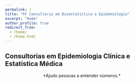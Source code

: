 ```yaml
---
permalink: /
title: "FF Consultoria em Bioestatística e Epidemiologia"
excerpt: "Home"
author_profile: true
redirect_from:
  - /home/
  - /home.html
---
```

## Consultorias em Epidemiologia Clínica e Estatística Médica

<center>
*Ajudo pessoas a entender números.*
</center>
